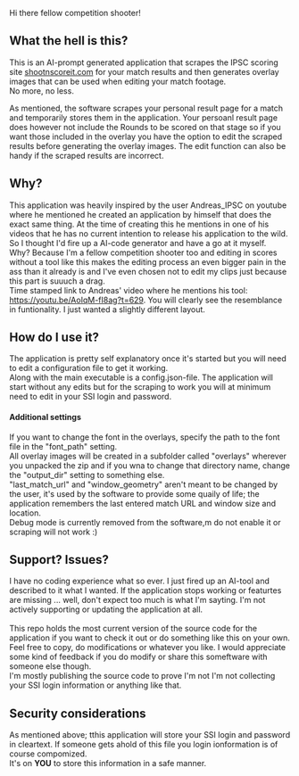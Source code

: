 Hi there fellow competition shooter!

## What the hell is this?

This is an AI-prompt generated application that scrapes the IPSC scoring site [shootnscoreit.com](https://shootnscoreit.com) for your match results and then generates overlay images that can be used when editing your match footage.<br/>
No more, no less.

As mentioned, the software scrapes your personal result page for a match and temporarily stores them in the application. Your persoanl result page does however not include the Rounds to be scored on that stage so if you want those included in the overlay you have the option to edit the scraped results before generating the overlay images. The edit function can also be handy if the scraped results are incorrect.

## Why?
This application was heavily inspired by the user Andreas_IPSC on youtube where he mentioned he created an application by himself that does the exact same thing. At the time of creating this he mentions in one of his videos that he has no current intention to release his application to the wild. So I thought I'd fire up a AI-code generator and have a go at it myself.<br/>
Why? Because I'm a fellow competition shooter too and editing in scores without a tool like this makes the editing process an even bigger pain in the ass than it already is and I've even chosen not to edit my clips just because this part is suuuch a drag.<br/>
Time stamped link to Andreas' video where he mentions his tool: https://youtu.be/AoIqM-fI8ag?t=629. You will clearly see the resemblance in funtionality. I just wanted a slightly different layout.


## How do I use it?
The application is pretty self explanatory once it's started but you will need to edit a configuration file to get it working.<br/>
Along with the main executable is a config.json-file. The application will start without any edits but for the scraping to work you will at minimum need to edit in your SSI login and password.


#### Additional settings
If you want to change the font in the overlays, specify the path to the font file in the "font_path" setting.<br/>
All overlay images will be created in a subfolder called "overlays" wherever you unpacked the zip and if you wna to change that directory name, change the "output_dir" setting to something else.<br/>
"last_match_url" and "window_geometry" aren't meant to be changed by the user, it's used by the software to provide some quaily of life; the application remembers the last entered match URL and window size and location.<br/>
Debug mode is currently removed from the software,m do not enable it or scraping will not work :)


## Support? Issues?
I have no coding experience what so ever. I just fired up an AI-tool and described to it what I wanted. If the application stops working or featurtes are missing ... well, don't expect too much is what I'm sayting. I'm not actively supporting or updating the application at all.<br/><br/>
This repo holds the most current version of the source code for the application if you want to check it out or do something like this on your own. Feel free to copy, do modifications or whatever you like. I would appreciate some kind of feedback if you do modify or share this someftware with someone else though.<br/>
I'm mostly publishing the source code to prove I'm not I'm not collecting your SSI login information or anything like that.

## Security considerations
As mentioned above; tthis application will store your SSI login and password in cleartext. If someone gets ahold of this file you login ionformation is of course compomized.<br/>
It's on **YOU** to store this information in a safe manner.
